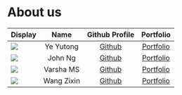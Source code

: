 # About us

Display | Name | Github Profile | Portfolio 
--------|:----:|:--------------:|:---------:
![](https://via.placeholder.com/100.png?text=Photo) | Ye Yutong | [Github](https://github.com/yeyutong811) | [Portfolio](team/yeyutong.md)
![](https://via.placeholder.com/100.png?text=Photo) | John Ng | [Github](https://github.com/JohnNub) | [Portfolio](team/johnnub.md)
![](https://via.placeholder.com/100.png?text=Photo) | Varsha MS | [Github](https://github.com/Varsha3006) | [Portfolio](team/varsha3006.md)
![](https://via.placeholder.com/100.png?text=Photo) | Wang Zixin | [Github](https://github.com/WangZixin67) | [Portfolio](team/wangzixin.md)
